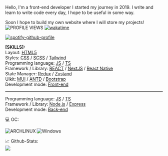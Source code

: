 Hello, I'm a front-end developer
I started my journey in 2019.
I write and learn to write code every day, I hope to be useful in some way.

Soon I hope to build my own website where I will store my projects!
![PROFILE VIEWS](https://komarev.com/ghpvc/?username=your-github-zemtsow&theme=dark)
[![wakatime](https://wakatime.com/badge/user/b08f8930-084c-4ab7-948b-1f4c8681f36b.svg)](https://wakatime.com/@b08f8930-084c-4ab7-948b-1f4c8681f36b)

[![spotify-github-profile](https://spotify-github-profile.vercel.app/api/view?uid=31pspeq6xhksfnjreswpk7qmkdfa&cover_image=true&theme=default&show_offline=false&background_color=121212&interchange=false)](https://github.com/kittinan/spotify-github-profile)


<b>[SKILLS]:</b><br/>
Layout: <a href='https://ru.wikipedia.org/wiki/HTML' target='_blank'>HTML5</a><br/>
Styles: <a href='https://ru.wikipedia.org/wiki/CSS' target='_blank'>CSS</a> / <a href='https://sass-lang.com/' target='_blank'>SCSS</a> / <a href='https://tailwindcss.com/' target='_blank'>Tailwind</a><br/>
Programming language: <a href='https://developer.mozilla.org/ru/docs/Web/JavaScript' target='_blank'>JS</a> / <a href='https://www.typescriptlang.org/' target='_blank'>TS</a><br/>
Framework / Library: <a href='https://react.dev/' target='_blank'>REACT</a> / <a href='https://nextjs.org/' target='_blank'>NextJS</a> / <a href="https://reactnative.dev/">React Native</a><br/>
State Manager: <a href='https://redux.js.org/' target='_blank'>Redux</a> / <a href='https://zustand-demo.pmnd.rs/' target='_blank'>Zustand</a><br/>
UIkit: <a href='https://mui.com/' target='_blank'>MUI</a> / <a href='https://ant.design/' target='_blank'>ANTD</a> / <a href='https://getbootstrap.com/' target='_blank'>Bootstrap</a><br/>
Development mode: <a href='https://ru.wikipedia.org/wiki/%D0%A4%D1%80%D0%BE%D0%BD%D1%82%D0%B5%D0%BD%D0%B4' target='_blank'>Front-end</a>

------------------------------------------------------------------------------------------------------------------------------------------------

Programming language: <a href='https://developer.mozilla.org/ru/docs/Web/JavaScript' target='_blank'>JS</a> / <a href='https://www.typescriptlang.org/' target='_blank'>TS</a><br/>
Framework / Library: <a href='https://nodejs.org/' target='_blank'>Node.js</a> / <a href='https://expressjs.com/ru/' target='_blank'>Express</a></br>
Development mode: <a href='https://en.wikipedia.org/wiki/Frontend_and_backend' target='_blank'>Back-end</a>

💻 OC:<br/>

![ARCHLINUX](https://img.shields.io/badge/Arch_Linux-1793D1?style=for-the-badge&logo=arch-linux&logoColor=white)
![Windows](https://img.shields.io/badge/Windows-0078D6?style=for-the-badge&logo=windows&logoColor=white)

📈 Github-Stats:<br/>
<img src="https://github-readme-stats.vercel.app/api/top-langs/?username=zemtsow&theme=dark"/>
